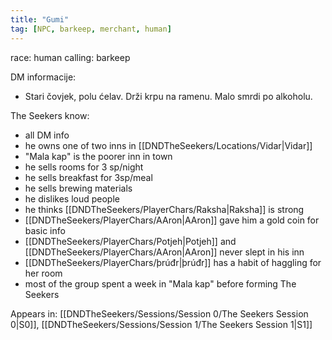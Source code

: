 ```yaml
---
title: "Gumi"
tag: [NPC, barkeep, merchant, human]
---
```

race: human
calling: barkeep

DM informacije:
- Stari čovjek, polu ćelav. Drži krpu na ramenu. Malo smrdi po alkoholu.

The Seekers know: 
- all DM info
- he owns one of two inns in [[DNDTheSeekers/Locations/Vidar|Vidar]]
- "Mala kap" is the poorer inn in town
- he sells rooms for 3 sp/night
- he sells breakfast for 3sp/meal
- he sells brewing materials
- he dislikes loud people
- he thinks [[DNDTheSeekers/PlayerChars/Raksha|Raksha]] is strong
- [[DNDTheSeekers/PlayerChars/AAron|AAron]] gave him a gold coin for basic info
- [[DNDTheSeekers/PlayerChars/Potjeh|Potjeh]] and [[DNDTheSeekers/PlayerChars/AAron|AAron]] never slept in his inn
- [[DNDTheSeekers/PlayerChars/þrúđr|þrúđr]] has a habit of haggling for her room
- most of the group spent a week in "Mala kap" before forming The Seekers

Appears in: [[DNDTheSeekers/Sessions/Session 0/The Seekers Session 0|S0]], [[DNDTheSeekers/Sessions/Session 1/The Seekers Session 1|S1]]